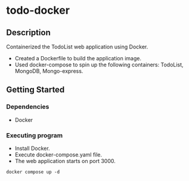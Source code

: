 # todo-docker

## Description

Containerized the TodoList web application using Docker.
- Created a Dockerfile to build the application image.
- Used docker-compose to spin up the following containers: TodoList, MongoDB, Mongo-express.

## Getting Started

### Dependencies

* Docker

### Executing program

* Install Docker.
* Execute docker-compose.yaml file.
* The web application starts on port 3000.
```
docker compose up -d
```
